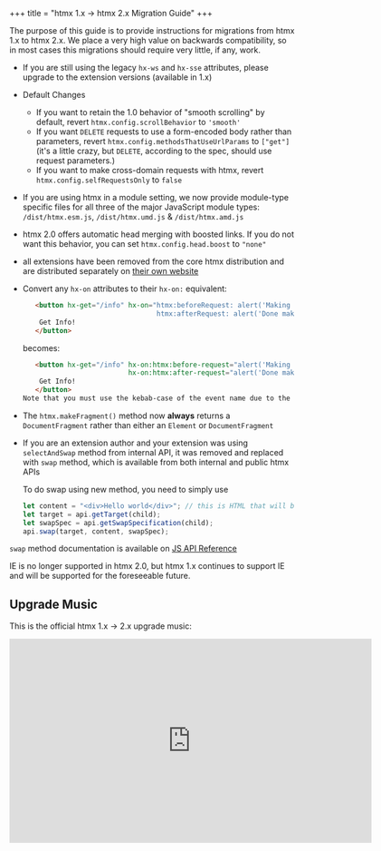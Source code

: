 +++
title = "htmx 1.x &rarr; htmx 2.x Migration Guide"
+++

The purpose of this guide is to provide instructions for migrations from htmx 1.x to htmx 2.x.
We place a very high value on backwards compatibility, so in most cases this migrations should require very little, if any, work.

* If you are still using the legacy `hx-ws` and `hx-sse` attributes, please upgrade to the extension versions (available in 1.x)
* Default Changes
  * If you want to retain the 1.0 behavior of "smooth scrolling" by default, revert `htmx.config.scrollBehavior` to `'smooth'`
  * If you want `DELETE` requests to use a form-encoded body rather than parameters, revert
    `htmx.config.methodsThatUseUrlParams` to `["get"]` (it's a little crazy, but `DELETE`, according to the spec, should
     use request parameters.)
  * If you want to make cross-domain requests with htmx, revert `htmx.config.selfRequestsOnly` to `false`
* If you are using htmx in a module setting, we now provide module-type specific files for all three of the major
  JavaScript module types: `/dist/htmx.esm.js`, `/dist/htmx.umd.js` & `/dist/htmx.amd.js`
* htmx 2.0 offers automatic head merging with boosted links.  If you do not want this behavior, you can set `htmx.config.head.boost` to `"none"`
* all extensions have been removed from the core htmx distribution and are distributed separately on 
  [their own website](https://extensions.htmx.org)
* Convert any `hx-on` attributes to their `hx-on:` equivalent:
  ```html
     <button hx-get="/info" hx-on="htmx:beforeRequest: alert('Making a request!')
                                   htmx:afterRequest: alert('Done making a request!')">
      Get Info!
     </button>
  ```
  becomes:
  ```html
     <button hx-get="/info" hx-on:htmx:before-request="alert('Making a request!')"
                            hx-on:htmx:after-request="alert('Done making a request!')">
      Get Info!
     </button>
  Note that you must use the kebab-case of the event name due to the fact that attributes are case-insensitive in HTML.
  ```
* The `htmx.makeFragment()` method now **always** returns a `DocumentFragment` rather than either an `Element` or `DocumentFragment`
* If you are an extension author and your extension was using `selectAndSwap` method from internal API, it was removed and replaced with `swap` method,
  which is available from both internal and public htmx APIs

  To do swap using new method, you need to simply use

  ```js
  let content = "<div>Hello world</div>"; // this is HTML that will be swapped into target
  let target = api.getTarget(child);
  let swapSpec = api.getSwapSpecification(child);
  api.swap(target, content, swapSpec);
  ```

 `swap` method documentation is available on [JS API Reference](/api/#swap)

IE is no longer supported in htmx 2.0, but htmx 1.x continues to support IE and will be supported for the foreseeable future.

## Upgrade Music

This is the official htmx 1.x -> 2.x upgrade music:

<iframe width="640" height="360" src="https://www.youtube.com/embed/YDkD-N5goMg" title="PYLOT - Upgrades (Visualizer)" 
        frameborder="0" allow="accelerometer; autoplay; clipboard-write; encrypted-media; gyroscope; picture-in-picture; web-share" allowfullscreen></iframe>

